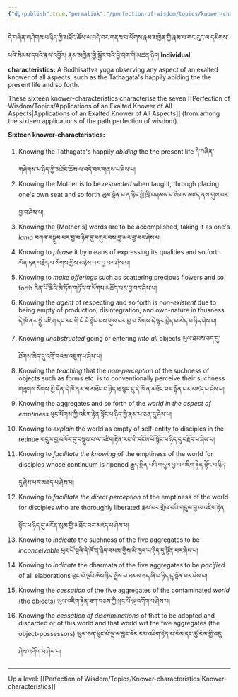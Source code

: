 ```yaml
---
{"dg-publish":true,"permalink":"/perfection-of-wisdom/topics/knower-characteristics-of-applications-of-an-exalted-knower-of-all-aspects/"}
---
```


དེ་བཞིན་གཤེགས་པ་ཉིད་ཀྱི་མཐོང་ཆོས་ལ་བདེ་བར་གནས་པ་སོགས་རྣམ་མཁྱེན་གྱི་རྣམ་པ་གང་རུང་ལ་དམིགས་པའི་སེམས་དཔའི་རྣལ་འབྱོར། 
རྣམ་མཁྱེན་གྱི་སྦྱོར་བའི་བྱེ་བྲག་གི་མཚན་ཉིད།
**Individual characteristics:** A Bodhisattva yoga observing any aspect of an exalted knower of all aspects, such as the Tathagata's happily abiding the the present life and so forth.

These sixteen knower-characteristics characterise the seven [[Perfection of Wisdom/Topics/Applications of an Exalted Knower of All Aspects\|Applications of an Exalted Knower of All Aspects]] (from among the sixteen applications of the path perfection of wisdom).

**Sixteen knower-characteristics:**
1. Knowing the Tathagata's happily *abiding* the the present life
   དེ་བཞིན་གཤེགས་པ་ཉིད་ཀྱི་མཐོང་ཆོས་ལ་བདེ་བར་གནས་པ་ཤེས་པ།
2. Knowing the Mother is to be *respected* when taught, through placing one's own seat and so forth
   ཡུམ་སྟོན་པ་ན་ཉིད་ཀྱི་ཁྲི་བཤམས་པ་སོགས་མཛད་ནས་གུས་པར་བྱ་བ་ཤེས་པ།
3. Knowing the [Mother's] words are to be accomplished, taking it as one's *lama*
   བཀའ་བསྒྲུབ་པར་བྱ་བ་ཉིད་དུ་བཀུར་བས་བླ་མར་བྱ་བར་ཤེས་པ།
4. Knowing to *please* it by means of expressing its qualities and so forth
   ཡོན་ཏན་བརྗོད་པ་སོགས་ཀྱིས་མཉེས་པར་བྱ་བར་ཤེས་པ།
5. Knowing to *make offerings* such as scattering precious flowers and so forth
   རིན་པོ་ཆེའི་མེ་ཏོག་གཏོར་བ་སོགས་མཆོད་པར་བྱ་བར་ཤེས་པ།
6. Knowing the *agent* of respecting and so forth is *non-existent* due to being empty of production, disintegration, and own-nature in thusness 
   དེ་ཁོ་ནར་སྐྱེ་འཇིག་དང་རང་གི་ངོ་བོ་སྟོང་པས་གུས་པར་བྱ་བ་སོགས་དེ་ལྟར་བྱེད་པ་མེད་པ་ཉིད་ཤེས་པ།
7. Knowing *unobstructed* going or entering *into all* objects ཡུལ་ཐམས་ཅད་དུ་ཐོགས་མེད་དུ་འགྲོ་བའམ་འཇུག་པ་ཤེས་པ།
8. Knowing the *teaching* that the *non-perception* of the suchness of objects such as forms etc. is to conventionally perceive their suchness
   གཟུགས་སོགས་ཀྱི་དོན་དེ་ཁོ་ནར་མ་མཐོང་བ་ཉིད་ཐ་སྙད་དུ་དེ་ཁོ་ན་མཐོང་བར་སྟོན་པར་མཛད་པ་ཤེས་པ།
9. Knowing the aggregates and so forth of the *world in the aspect of emptiness*
   ཕུང་སོགས་ཀྱི་འཇིག་རྟེན་སྟོང་པ་ཉིད་ཀྱི་རྣམ་པ་ཅན་དུ་ཤེས་པ།
10. Knowing to *explain* the world as empty of self-entity to disciples in the retinue
    གདུལ་བྱ་འཁོར་དུ་བསྡུས་པ་ལ་འཇིག་རྟེན་རང་གི་དངོས་པོ་སྟོང་པ་ཉིད་དུ་བརྗོད་པ་ཤེས་པ།
11. Knowing to *facilitate the knowing* of the emptiness of the world for disciples whose continuum is ripened
    རྒྱུད་སྨིན་པའི་གདུལ་བྱ་ལ་འཇིག་རྟེན་སྟོང་པ་ཉིད་དུ་ཤེས་པར་མཛད་པ་ཤེས་པ།
12. Knowing to *facilitate the direct perception* of the emptiness of the world for disciples who are thoroughly liberated རྣམ་པར་གྲོལ་བའི་གདུལ་བྱ་ལ་འཇིག་རྟེན་སྟོང་པ་ཉིད་དུ་མངོན་སུམ་གྱི་མཐོང་བར་མཛད་པ་ཤེས་པ།
13. Knowing to *indicate* the suchness of the five aggregates to be *inconceivable*
    ཕུང་པོ་ལྔའི་དེ་ཁོ་ན་ཉིད་བསམ་གྱིས་མི་ཁྱབ་པ་ཉིད་དུ་སྟོན་པར་ཤེས་པ།
14. Knowing to *indicate* the dharmata of the five aggregates to be *pacified* of all elaborations
    ཕུང་པོ་ལྔའི་ཆོས་ཉིད་སྤྲོས་པ་ཐམས་ཅད་ཞི་བ་ཉིད་དུ་སྟོན་པར་ཤེས་པ།
15. Knowing the *cessation* of the five aggregates of the contaminated *world* (the objects)
    ཡུལ་འཇིག་རྟེན་ཟག་བཅས་ཀྱི་ཕུང་པོ་ལྔ་འགོག་པ་ཤེས་པ།
16. Knowing the *cessation of discriminations* of that to be adopted and discarded or of this world and that world wrt the five aggregates (the object-possessors)
    ཡུལ་ཅན་ཕུང་པོ་ལྔ་ལ་བླང་དོར་རམ་འཇིག་རྟེན་ཕ་རོལ་དང་ཚུ་རོལ་གྱི་འདུ་ཤེས་འགོག་པ་ཤེས་པ།





---
Up a level: [[Perfection of Wisdom/Topics/Knower-characteristics\|Knower-characteristics]]